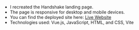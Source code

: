 - I recreated the Handshake landing page.
- The page is responsive for desktop and mobile devices.
- You can find the deployed site here: [Live Website](https://aflo7.github.io/landing-page/)
- Technologies used: Vue.js, JavaScript, HTML, and CSS, Vite

